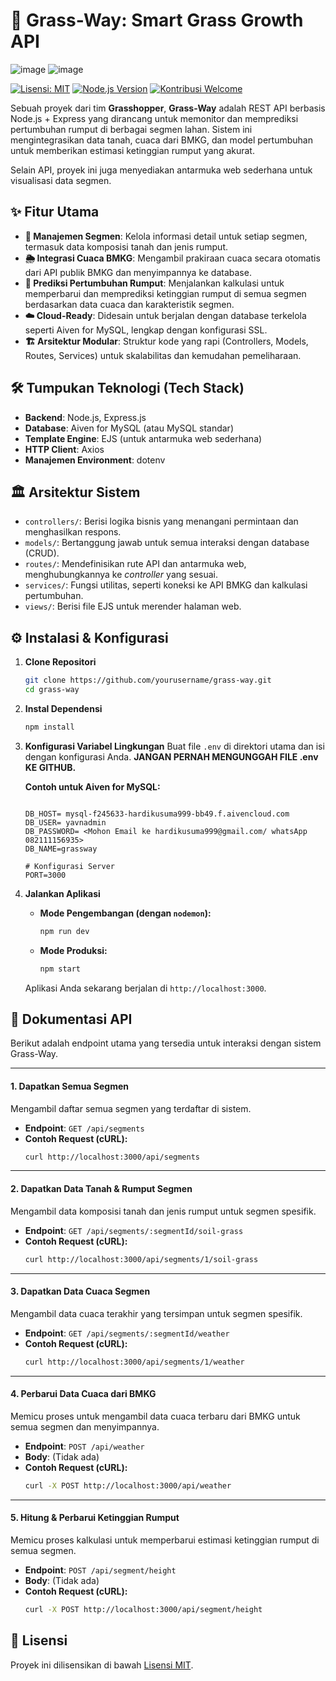 # 🦗 Grass-Way: Smart Grass Growth API

![image](https://github.com/user-attachments/assets/b2815131-003c-48de-874a-845ed311af66)
![image](https://github.com/user-attachments/assets/132e9273-841f-405b-9df4-2b66a058c51d)



[![Lisensi: MIT](https://img.shields.io/badge/License-MIT-yellow.svg)](https://opensource.org/licenses/MIT)
[![Node.js Version](https://img.shields.io/badge/node.js-v16.x-green.svg)](https://nodejs.org/en/)
[![Kontribusi Welcome](https://img.shields.io/badge/Contributions-welcome-brightgreen.svg?style=flat)](./CONTRIBUTING.md)

Sebuah proyek dari tim **Grasshopper**, **Grass-Way** adalah REST API berbasis Node.js + Express yang dirancang untuk memonitor dan memprediksi pertumbuhan rumput di berbagai segmen lahan. Sistem ini mengintegrasikan data tanah, cuaca dari BMKG, dan model pertumbuhan untuk memberikan estimasi ketinggian rumput yang akurat.

Selain API, proyek ini juga menyediakan antarmuka web sederhana untuk visualisasi data segmen.

## ✨ Fitur Utama

-   **🌾 Manajemen Segmen**: Kelola informasi detail untuk setiap segmen, termasuk data komposisi tanah dan jenis rumput.
-   **🌦️ Integrasi Cuaca BMKG**: Mengambil prakiraan cuaca secara otomatis dari API publik BMKG dan menyimpannya ke database.
-   **📏 Prediksi Pertumbuhan Rumput**: Menjalankan kalkulasi untuk memperbarui dan memprediksi ketinggian rumput di semua segmen berdasarkan data cuaca dan karakteristik segmen.
-   **☁️ Cloud-Ready**: Didesain untuk berjalan dengan database terkelola seperti Aiven for MySQL, lengkap dengan konfigurasi SSL.
-   **🏗️ Arsitektur Modular**: Struktur kode yang rapi (Controllers, Models, Routes, Services) untuk skalabilitas dan kemudahan pemeliharaan.

## 🛠️ Tumpukan Teknologi (Tech Stack)

-   **Backend**: Node.js, Express.js
-   **Database**: Aiven for MySQL (atau MySQL standar)
-   **Template Engine**: EJS (untuk antarmuka web sederhana)
-   **HTTP Client**: Axios
-   **Manajemen Environment**: dotenv

## 🏛️ Arsitektur Sistem

-   `controllers/`: Berisi logika bisnis yang menangani permintaan dan menghasilkan respons.
-   `models/`: Bertanggung jawab untuk semua interaksi dengan database (CRUD).
-   `routes/`: Mendefinisikan rute API dan antarmuka web, menghubungkannya ke *controller* yang sesuai.
-   `services/`: Fungsi utilitas, seperti koneksi ke API BMKG dan kalkulasi pertumbuhan.
-   `views/`: Berisi file EJS untuk merender halaman web.

## ⚙️ Instalasi & Konfigurasi

1.  **Clone Repositori**
    ```bash
    git clone https://github.com/yourusername/grass-way.git
    cd grass-way
    ```

2.  **Instal Dependensi**
    ```bash
    npm install
    ```

3.  **Konfigurasi Variabel Lingkungan**
    Buat file `.env` di direktori utama dan isi dengan konfigurasi Anda. **JANGAN PERNAH MENGUNGGAH FILE .env KE GITHUB.**

    **Contoh untuk Aiven for MySQL:**
    ```env

    DB_HOST= mysql-f245633-hardikusuma999-bb49.f.aivencloud.com
    DB_USER= yavnadmin
    DB_PASSWORD= <Mohon Email ke hardikusuma999@gmail.com/ whatsApp 082111156935>
    DB_NAME=grassway

    # Konfigurasi Server
    PORT=3000
    ```

4.  **Jalankan Aplikasi**
    -   **Mode Pengembangan (dengan `nodemon`):**
        ```bash
        npm run dev
        ```
    -   **Mode Produksi:**
        ```bash
        npm start
        ```
    Aplikasi Anda sekarang berjalan di `http://localhost:3000`.

## 📖 Dokumentasi API

Berikut adalah endpoint utama yang tersedia untuk interaksi dengan sistem Grass-Way.

---

#### 1. Dapatkan Semua Segmen
Mengambil daftar semua segmen yang terdaftar di sistem.
-   **Endpoint**: `GET /api/segments`
-   **Contoh Request (cURL):**
    ```bash
    curl http://localhost:3000/api/segments
    ```

---

#### 2. Dapatkan Data Tanah & Rumput Segmen
Mengambil data komposisi tanah dan jenis rumput untuk segmen spesifik.
-   **Endpoint**: `GET /api/segments/:segmentId/soil-grass`
-   **Contoh Request (cURL):**
    ```bash
    curl http://localhost:3000/api/segments/1/soil-grass
    ```

---

#### 3. Dapatkan Data Cuaca Segmen
Mengambil data cuaca terakhir yang tersimpan untuk segmen spesifik.
-   **Endpoint**: `GET /api/segments/:segmentId/weather`
-   **Contoh Request (cURL):**
    ```bash
    curl http://localhost:3000/api/segments/1/weather
    ```

---

#### 4. Perbarui Data Cuaca dari BMKG
Memicu proses untuk mengambil data cuaca terbaru dari BMKG untuk semua segmen dan menyimpannya.
-   **Endpoint**: `POST /api/weather`
-   **Body**: (Tidak ada)
-   **Contoh Request (cURL):**
    ```bash
    curl -X POST http://localhost:3000/api/weather
    ```

---

#### 5. Hitung & Perbarui Ketinggian Rumput
Memicu proses kalkulasi untuk memperbarui estimasi ketinggian rumput di semua segmen.
-   **Endpoint**: `POST /api/segment/height`
-   **Body**: (Tidak ada)
-   **Contoh Request (cURL):**
    ```bash
    curl -X POST http://localhost:3000/api/segment/height
    ```


## 📄 Lisensi

Proyek ini dilisensikan di bawah [Lisensi MIT](./LICENSE).
